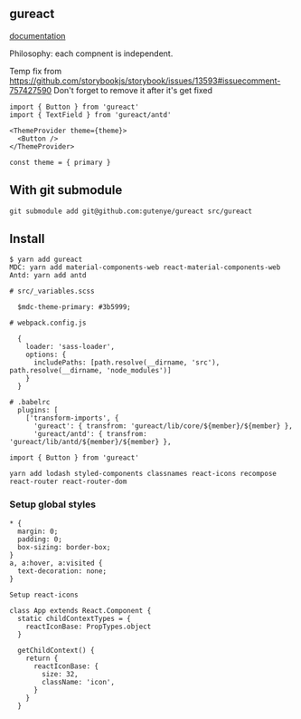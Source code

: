## gureact

[documentation](https://60003f79acfc0b00219273be-qbiusrtdmc.chromatic.com/?path=/docs/introduction--page)

Philosophy: each compnent is independent.

Temp fix from https://github.com/storybookjs/storybook/issues/13593#issuecomment-757427590
Don't forget to remove it after it's get fixed

```
import { Button } from 'gureact'
import { TextField } from 'gureact/antd'

<ThemeProvider theme={theme}>
  <Button />
</ThemeProvider>

const theme = { primary }
```

## With git submodule

```
git submodule add git@github.com:gutenye/gureact src/gureact
```

## Install

```
$ yarn add gureact
MDC: yarn add material-components-web react-material-components-web
Antd: yarn add antd

# src/_variables.scss

  $mdc-theme-primary: #3b5999;

# webpack.config.js

  {
    loader: 'sass-loader',
    options: {
      includePaths: [path.resolve(__dirname, 'src'), path.resolve(__dirname, 'node_modules')]
    }
  }
```

```
# .babelrc
  plugins: [
    ['transform-imports', {
      'gureact': { transfrom: 'gureact/lib/core/${member}/${member} },
      'gureact/antd': { transfrom: 'gureact/lib/antd/${member}/${member} },

import { Button } from 'gureact'

yarn add lodash styled-components classnames react-icons recompose react-router react-router-dom
```

### Setup global styles

```
* {
  margin: 0;
  padding: 0;
  box-sizing: border-box;
}
a, a:hover, a:visited {
  text-decoration: none;
}
```

```
Setup react-icons

class App extends React.Component {
  static childContextTypes = {
    reactIconBase: PropTypes.object
  }

  getChildContext() {
    return {
      reactIconBase: {
        size: 32,
        className: 'icon',
      }
    }
  }
```
